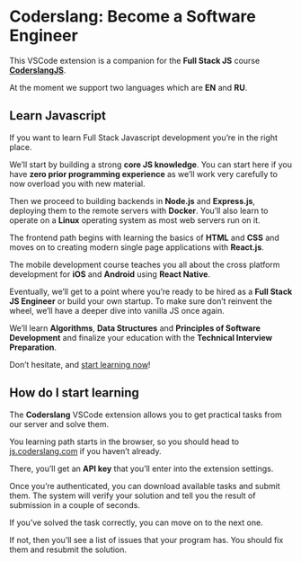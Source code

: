 # Coderslang: Become a Software Engineer

This VSCode extension is a companion for the **Full Stack JS** course [**CoderslangJS**](https://js.coderslang.com).

At the moment we support two languages which are **EN** and **RU**.

## Learn Javascript

If you want to learn Full Stack Javascript development you’re in the right place.

We’ll start by building a strong **core JS knowledge**. You can start here if you have **zero prior programming experience** as we’ll work very carefully to now overload you with new material.

Then we proceed to building backends in **Node.js** and **Express.js**, deploying them to the remote servers with **Docker**. You’ll also learn to operate on a **Linux** operating system as most web servers run on it.

The frontend path begins with learning the basics of **HTML** and **CSS** and moves on to creating modern single page applications with **React.js**.

The mobile development course teaches you all about the cross platform development for **iOS** and **Android** using **React Native**.

Eventually, we’ll get to a point where you’re ready to be hired as a **Full Stack JS Engineer** or build your own startup. To make sure don’t reinvent the wheel, we’ll have a deeper dive into vanilla JS once again. 

We’ll learn **Algorithms**, **Data Structures** and **Principles of Software Development** and finalize your education with the **Technical Interview Preparation**.

Don’t hesitate, and [start learning now](https://js.coderslang.com)!

## How do I start learning

The **Coderslang** VSCode extension allows you to get practical tasks from our server and solve them.

You learning path starts in the browser, so you should head to [js.coderslang.com](https://js.coderslang.com) if you haven’t already.

There, you’ll get an **API key** that you’ll enter into the extension settings.

Once you’re authenticated, you can download available tasks and submit them. The system will verify your solution and tell you the result of submission in a couple of seconds.

If you’ve solved the task correctly, you can move on to the next one.

If not, then you’ll see a list of issues that your program has. You should fix them and resubmit the solution.